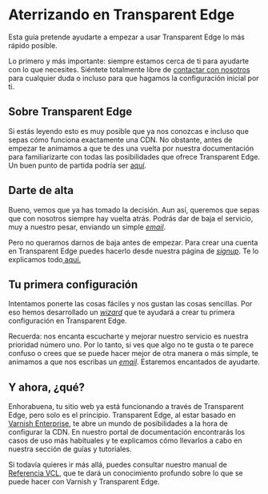 # Aterrizando en Transparent Edge&#x20;

Esta guía pretende ayudarte a empezar a usar Transparent Edge lo más rápido posible.

Lo primero y más importante: siempre estamos cerca de ti para ayudarte con lo que necesites. Siéntete totalmente libre de [contactar con nosotros](mailto:soporte@transparentedge.eu) para cualquier duda o incluso para que hagamos la configuración inicial por ti.

## Sobre Transparent Edge

Si estás leyendo esto es muy posible que ya nos conozcas e incluso que sepas cómo funciona exactamente una CDN. No obstante, antes de empezar te animamos a que te des una vuelta por nuestra documentación para familiarizarte con todas las posibilidades que ofrece Transparent Edge. Un buen punto de partida podría ser [aquí](https://docs.transparentedge.eu/getting-started/faq/empecemos-por-el-principio).

## Darte de alta

Bueno, vemos que ya has tomado la decisión. Aun así, queremos que sepas que con nosotros siempre hay vuelta atrás. Podrás dar de baja el servicio, muy a nuestro pesar, enviando un simple [_email_](mailto:unsuscribe@transparentcdn.com).

Pero no queramos darnos de baja antes de empezar. Para crear una cuenta en Transparent Edge puedes hacerlo desde nuestra página de [_signup_](https://api.transparentcdn.com/signup#/). Te lo explicamos todo[ aquí.](signup.md)

## Tu primera configuración

Intentamos ponerte las cosas fáciles y nos gustan las cosas sencillas. Por eso hemos desarrollado un [_wizard_](getting-started/dashboard/autoprovisionamiento/configuraciones-basicas.md) que te ayudará a crear tu primera configuración en Transparent Edge.

Recuerda: nos encanta escucharte y mejorar nuestro servicio es nuestra prioridad número uno. Por lo tanto, si ves que algo no te gusta o te parece confuso o crees que se puede hacer mejor de otra manera o más simple, te animamos a que nos escribas un [_email_](mailto:product@transparentedge.eu). Estaremos encantados de ayudarte.

## Y ahora, ¿qué?

Enhorabuena, tu sitio web ya está funcionando a través de Transparent Edge, pero solo es el principio. Transparent Edge, al estar basado en [Varnish Enterprise](https://www.varnish-software.com/), te abre un mundo de posibilidades a la hora de configurar la CDN. En nuestro portal de documentación encontrarás los casos de uso más habituales y te explicamos cómo llevarlos a cabo en nuestra sección de guías y tutoriales.

Si todavía quieres ir más allá, puedes consultar nuestro manual de [Referencia VCL](config/vcl/), que te dará un conocimiento profundo sobre lo que se puede hacer con Varnish y Transparent Edge.

